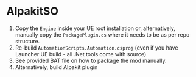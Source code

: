 # AlpakitSO
1. Copy the `Engine` inside your UE root installation or, alternatively, manually copy the `PackagePlugin.cs` where it needs to be as per repo structure.
2. Re-build `AutomationScripts.Automation.csproj` (even if you have Launcher UE build - all .Net tools come with source)
3. See provided BAT file on how to package the mod manually.
4. Alternatively, build Alpakit plugin